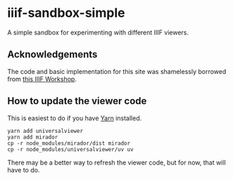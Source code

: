 # iiif-sandbox-simple
A simple sandbox for experimenting with different IIIF viewers.

## Acknowledgements
The code and basic implementation for this site was shamelessly borrowed from
[this IIIF Workshop](https://github.com/jronallo/iiif-workshop-new).

## How to update the viewer code
This is easiest to do if you have [Yarn](https://yarnpkg.com/en/) installed.

```
yarn add universalviewer
yarn add mirador
cp -r node_modules/mirador/dist mirador
cp -r node_modules/universalviewer/uv uv
```
There may be a better way to refresh the viewer code, but for now, that will
have to do.
